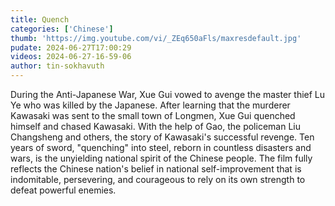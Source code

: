 ```yaml
---
title: Quench
categories: ['Chinese']
thumb: 'https://img.youtube.com/vi/_ZEq650aFls/maxresdefault.jpg'
pudate: 2024-06-27T17:00:29
videos: 2024-06-27-16-59-06
author: tin-sokhavuth
---
```

During the Anti-Japanese War, Xue Gui vowed to avenge the master thief Lu Ye who was killed by the Japanese. After learning that the murderer Kawasaki was sent to the small town of Longmen, Xue Gui quenched himself and chased Kawasaki. With the help of Gao, the policeman Liu Changsheng and others, the story of Kawasaki's successful revenge. Ten years of sword, "quenching" into steel, reborn in countless disasters and wars, is the unyielding national spirit of the Chinese people. The film fully reflects the Chinese nation's belief in national self-improvement that is indomitable, persevering, and courageous to rely on its own strength to defeat powerful enemies.
